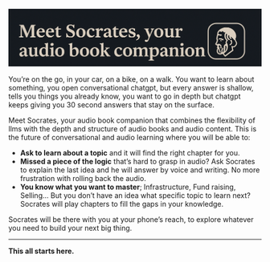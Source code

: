 ![Socrates Banner](banner.png)

You’re on the go, in your car, on a bike, on a walk. You want to learn about something, you open conversational chatgpt, but every answer is shallow, tells you things you already know, you want to go in depth but chatgpt keeps giving you 30 second answers that stay on the surface.

Meet Socrates, your audio book companion that combines the flexibility of llms with the depth and structure of audio books and audio content. This is the future of conversational and audio learning where you will be able to:

- **Ask to learn about a topic** and it will find the right chapter for you.
- **Missed a piece of the logic** that’s hard to grasp in audio? Ask Socrates to explain the last idea and he will answer by voice and writing. No more frustration with rolling back the audio.
- **You know what you want to master**; Infrastructure, Fund raising, Selling… But you don’t have an idea what specific topic to learn next? Socrates will play chapters to fill the gaps in your knowledge.

Socrates will be there with you at your phone’s reach, to explore whatever you need to build your next big thing.

---

**This all starts here.**
